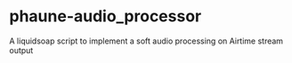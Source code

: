 phaune-audio_processor
======================

A liquidsoap script to implement a soft audio processing on Airtime stream output
